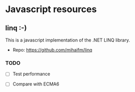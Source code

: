 # Javascript resources

## linq :-)
This is a javascript implementation of the .NET LINQ library.

- Repo: https://github.com/mihaifm/linq

### TODO

- [ ] Test performance
- [ ] Compare with ECMA6

